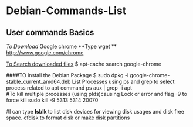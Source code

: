 # Debian-Commands-List
## User commands Basics

 *To Download* Google chrome 
 **Type wget ** http://www.google.com/chrome

<u>To Search downloaded files</u> 
$ apt-cache search google-chrome

####TO install the Debian Package
 $ sudo dpkg -i google-chrome-stable_current_amd64.deb 
 List Processes using ps and grep to select process related to apt command
 ps aux | grep -i apt  
 #To kill multiple processes (using pIds)causing Lock or error and flag -9 to force kill
 sudo kill -9 5313 5314 20070
 
 #I can type <b> lsblk </b> to list disk devices for viewing disk usages and disk free space.
   cfdisk to format disk or make disk partitions

